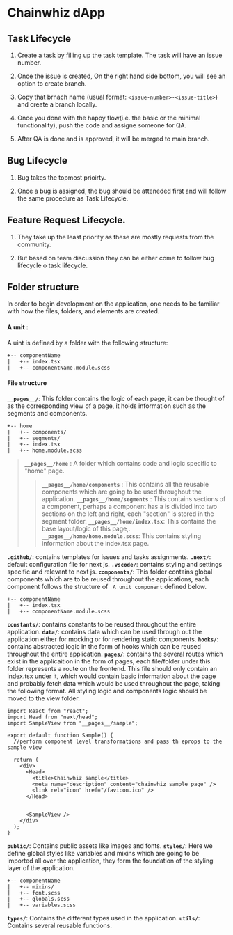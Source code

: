 
# Chainwhiz dApp

  

## Task Lifecycle

1. Create a task by filling up the task template. The task will have an issue number.

2. Once the issue is created, On the right hand side bottom, you will see an option to create branch.

3. Copy that brnach name (usual format: `<issue-number>-<issue-title>`) and create a branch locally.

4. Once you done with the happy flow(i.e. the basic or the minimal functionality), push the code and assigne someone for QA.

5. After QA is done and is approved, it will be merged to main branch.

  

## Bug Lifecycle

1. Bug takes the topmost prioirty.

2. Once a bug is assigned, the bug should be atteneded first and will follow the same procedure as Task Lifecycle.

  

## Feature Request Lifecycle.

1. They take up the least priority as these are mostly requests from the community.

2. But based on team discussion they can be either come to follow bug lifecycle o task lifecycle.


## Folder structure
In order to begin development on the application, one needs to be familiar with how the files, folders, and elements are created.

#### A unit :
A uint  is defined by a folder with the following structure:
```
+-- componentName
|   +-- index.tsx
|   +-- componentName.module.scss
```
#### File structure
**`__pages__/`**: This folder contains the logic of each page, it can be thought of as the corresponding view of a page, it holds information such as the segments and components.
```
+-- home
|   +-- components/
|   +-- segments/
|   +-- index.tsx
|   +-- home.module.scss
```
>**`__pages__/home`** : A folder which contains code and logic specific to "home" 			  	page.
>>**`__pages__/home/components`** : This contains all the reusable components which are going to be used throughout the application.
>>**`__pages__/home/segments`** : This contains sections of a component, perhaps a component has a is divided into two sections on the left and right, each "section"   is stored in the segment folder.
>>**`__pages__/home/index.tsx`**:  This contains the base layout/logic of this page,.
>> **`__pages__/home/home.module.scss`**: This contains styling information about the index.tsx page.

**`.github/`**: contains templates for issues and tasks assignments.
**`.next/`**: default configuration file for next js.
**`.vscode/`**: contains styling and settings specific and relevant to next js.
**`components/`**: This folder contains global components which are to be reused throughout the applications, each component follows the structure of ` A unit component` defined below.
```
+-- componentName
|   +-- index.tsx
|   +-- componentName.module.scss
```
**`constants/`**: contains constants to be reused throughout the entire application.
**`data/`**: contains  data which can be used through out the application either for mocking or for rendering static components.
**`hooks/`**: contains abstracted logic in the form of hooks which can be reused throughout the entire application.
**`pages/`**: contains the several routes which exist in the applicaition in the form of pages, each file/folder under this folder represents a route on the frontend. This file should only contain an index.tsx under it, which would contain basic information about the page and probably fetch data which would be used throughout the page, taking the following format. All styling logic and components logic should be moved to the view folder.
```
import React from "react";
import Head from "next/head";
import SampleView from "__pages__/sample";

export default function Sample() {
  //perform component level transformations and pass th eprops to the sample view

  return (
    <div>
      <Head>
        <title>Chainwhiz sample</title>
        <meta name="description" content="chainwhiz sample page" />
        <link rel="icon" href="/favicon.ico" />
      </Head>


      <SampleView />
    </div>
  );
}

```

**`public/`**: Contains public assets like images and fonts.
**`styles/`**: Here we define global styles like variables and mixins which are going to be imported all over the application, they form the foundation of the styling layer of the application.
```
+-- componentName
|   +-- mixins/
|   +-- font.scss
|   +-- globals.scss
|   +-- variables.scss
```
**`types/`**: Contains the different types used in the application.
**`utils/`**: Contains several reusable functions.
